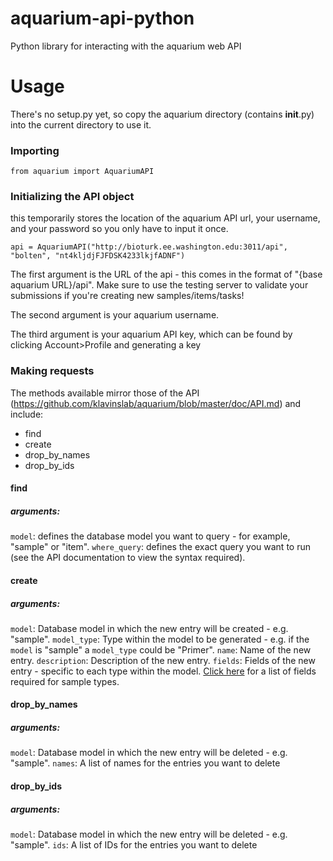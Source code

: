 # aquarium-api-python
Python library for interacting with the aquarium web API

# Usage

There's no setup.py yet, so copy the aquarium directory (contains __init__.py)
into the current directory to use it.

### Importing

`from aquarium import AquariumAPI`

### Initializing the API object

this temporarily stores the location of the
aquarium API url, your username, and your password so you only have to input
it once.

`api = AquariumAPI("http://bioturk.ee.washington.edu:3011/api", "bolten", "nt4kljdjFJFDSK4233lkjfADNF")`

The first argument is the URL of the api - this comes in the format of "{base aquarium URL}/api". Make sure to use the testing server to validate your submissions if you're creating new samples/items/tasks!

The second argument is your aquarium username.

The third argument is your aquarium API key, which can be found by clicking Account&gt;Profile and generating a key

### Making requests

The methods available mirror those of the API (https://github.com/klavinslab/aquarium/blob/master/doc/API.md) and include:
* find
* create
* drop_by_names
* drop_by_ids

#### find

##### arguments:
`model`:  defines the database model you want to query - for example, "sample" or "item".
`where_query`: defines the exact query you want to run (see the API documentation to view the syntax required).

#### create

##### arguments:
`model`:  Database model in which the new entry will be created - e.g. "sample".
`model_type`: Type within the model to be generated - e.g. if the `model` is "sample" a `model_type` could be "Primer".
`name`:  Name of the new entry.
`description`:  Description of the new entry.
`fields`:  Fields of the new entry - specific to each type within the model. [Click here](http://bioturk.ee.washington.edu:3011/sample_types) for a list of fields required for sample types.

#### drop_by_names

##### arguments:
`model`:  Database model in which the new entry will be deleted - e.g. "sample".
`names`:  A list of names for the entries you want to delete

#### drop_by_ids

##### arguments:
`model`:  Database model in which the new entry will be deleted - e.g. "sample".
`ids`:  A list of IDs for the entries you want to delete
